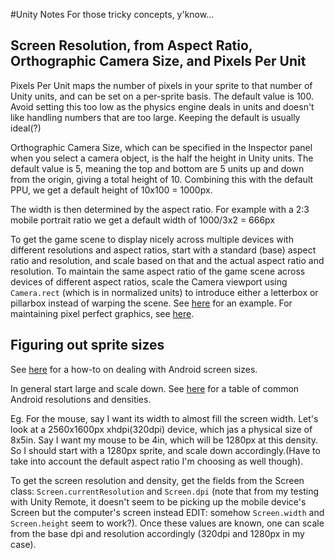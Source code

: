 #Unity Notes
For those tricky concepts, y'know...

## Screen Resolution, from Aspect Ratio, Orthographic Camera Size, and Pixels Per Unit

Pixels Per Unit maps the number of pixels in your sprite to that number of Unity units, and can be set on a per-sprite basis. The default value is 100. Avoid setting this too low as the physics engine deals in units and doesn't like handling numbers that are too large. Keeping the default is usually ideal(?)

Orthographic Camera Size, which can be specified in the Inspector panel when you select a camera object, is the half the height in Unity units. The default value is 5, meaning the top and bottom are 5 units up and down from the origin, giving a total height of 10. Combining this with the default PPU, we get a default height of 10x100 = 1000px.

The width is then determined by the aspect ratio. For example with a 2:3 mobile portrait ratio we get a default width of 1000/3x2 = 666px

To get the game scene to display nicely across multiple devices with different resolutions and aspect ratios, start with a standard (base) aspect ratio and resolution, and scale based on that and the actual aspect ratio and resolution. To maintain the same aspect ratio of the game scene across devices of different aspect ratios, scale the Camera viewport using `Camera.rect` (which is in normalized units) to introduce either a letterbox or pillarbox instead of warping the scene. See [here](http://answers.unity3d.com/questions/618058/mobile-device-screen-sizes.html) for an example. For maintaining pixel perfect graphics, see [here](http://blogs.unity3d.com/2015/06/19/pixel-perfect-2d/).

## Figuring out sprite sizes
See [here](https://www.captechconsulting.com/blogs/understanding-density-independence-in-android) for a how-to on dealing with Android screen sizes.

In general start large and scale down. See [here](http://developer.android.com/guide/practices/screens_support.html#testing) for a table of common Android resolutions and densities.

Eg. For the mouse, say I want its width to almost fill the screen width. Let's look at a 2560x1600px xhdpi(320dpi) device, which jas a physical size of 8x5in. Say I want my mouse to be 4in, which will be 1280px at this density. So I should start with a 1280px sprite, and scale down accordingly.(Have to take into account the default aspect ratio I'm choosing as well though).

To get the screen resolution and density, get the fields from the Screen class: `Screen.currentResolution` and `Screen.dpi` (note that from my testing with Unity Remote, it doesn't seem to be picking up the mobile device's Screen but the computer's screen instead EDIT: somehow `Screen.width` and `Screen.height` seem to work?). Once these values are known, one can scale from the base dpi and resolution accordingly (320dpi and 1280px in my case).
